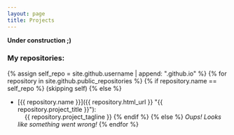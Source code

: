 ```yaml
---
layout: page
title: Projects
---
```


**Under construction ;)**

### My repositories:
{% assign self_repo = site.github.username | append: ".github.io" %}
{% for repository in site.github.public_repositories %}
  {% if repository.name == self_repo %}
    (skipping self)
  {% else %}
* [{{ repository.name }}]({{ repository.html_url }} "{{ repository.project_title }}"):  
&nbsp;&nbsp;&nbsp;&nbsp;{{ repository.project_tagline }}
  {% endif %}
{% else %}
*Oups! Looks like something went wrong!*
{% endfor %}

